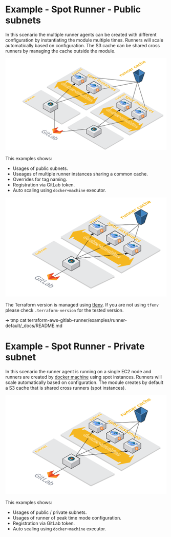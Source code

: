 # Example - Spot Runner - Public subnets

In this scenario the multiple runner agents can be created with different configuration by instantiating the module multiple times. Runners will scale automatically based on configuration. The S3 cache can be shared cross runners by managing the cache outside the module.

![runners-cache](https://github.com/npalm/assets/raw/master/images/terraform-aws-gitlab-runner/runner-cache.png)

This examples shows:
- Usages of public subnets.
- Useages of multiple runner instances sharing a common cache.
- Overrides for tag naming.
- Registration via GitLab token.
- Auto scaling using `docker+machine` executor.


![runners-default](https://github.com/npalm/assets/raw/master/images/terraform-aws-gitlab-runner/runner-default.png)

The Terraform version is managed using [tfenv](https://github.com/Zordrak/tfenv). If you are not using `tfenv` please check `.terraform-version` for the tested version.

➜  tmp cat terraform-aws-gitlab-runner/examples/runner-default/_docs/README.md
# Example - Spot Runner - Private subnet

In this scenario the runner agent is running on a single EC2 node and runners are created by [docker machine](https://docs.gitlab.com/runner/configuration/autoscale.html) using spot instances. Runners will scale automatically based on configuration. The module creates by default a S3 cache that is shared cross runners (spot instances).

![runners-default](https://github.com/npalm/assets/raw/master/images/terraform-aws-gitlab-runner/runner-default.png)

This examples shows:
- Usages of public / private subnets.
- Usages of runner of peak time mode configuration.
- Registration via GitLab token.
- Auto scaling using `docker+machine` executor.
